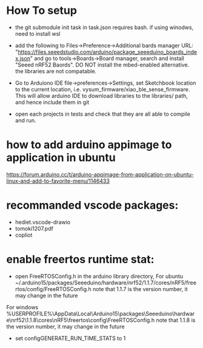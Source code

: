 # How To setup

- the git submodule init task in task.json requires bash. if using winodws, need to install wsl

- add the following to Files->Preference->Additional bards manager URL:
"https://files.seeedstudio.com/arduino/package_seeeduino_boards_index.json"
and go to tools->Boards->Board manager, search and install "Seeed nRF52 Baords". DO NOT install the mbed-enabled alternative. the libraries are not compatable. 

- Go to Arduiono IDE file->preferences->Settings, set Sketchbook location to the current location, i.e. vysum_firmware/xiao_ble_sense_firmware. This will allow arduino IDE to download libraries to the libraries/ path, and hence include them in git

- open each projects in tests and check that they are all able to compile and run.

# how to add arduino appimage to application in ubuntu
https://forum.arduino.cc/t/arduino-appimage-from-application-on-ubuntu-linux-and-add-to-favorite-menu/1146433

# recommanded vscode packages:
- hediet.vscode-drawio
- tomoki1207.pdf
- copliot


# enable freertos runtime stat:
- open FreeRTOSConfig.h in the arduino library directory, 
For ubuntu
~/.arduino15/packages/Seeeduino/hardware/nrf52/1.1.7/cores/nRF5/freertos/config/FreeRTOSConfig.h
note that 1.1.7 is the version number, it may change in the future

For windows
%USERPROFILE%\AppData\Local\Arduino15\packages\Seeeduino\hardware\nrf52\1.1.8\cores\nRF5\freertos\config\FreeRTOSConfig.h
note that 1.1.8 is the version number, it may change in the future

- set configGENERATE_RUN_TIME_STATS to 1